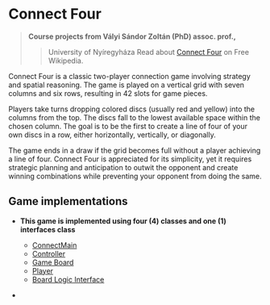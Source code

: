 #  Connect Four
> **Course projects from Vályi Sándor Zoltán (PhD) assoc. prof.,**
>> University of Nyíregyháza
>  Read about [Connect Four](https://en.wikipedia.org/wiki/Connect_Four) on Free Wikipedia.

Connect Four is a classic two-player connection game involving strategy and spatial reasoning. The game is played on a vertical grid with seven columns and six rows, resulting in 42 slots for game pieces.

Players take turns dropping colored discs (usually red and yellow) into the columns from the top. The discs fall to the lowest available space within the chosen column. The goal is to be the first to create a line of four of your own discs in a row, either horizontally, vertically, or diagonally.

The game ends in a draw if the grid becomes full without a player achieving a line of four. Connect Four is appreciated for its simplicity, yet it requires strategic planning and anticipation to outwit the opponent and create winning combinations while preventing your opponent from doing the same.

## Game implementations
* **This game is implemented using four (4) classes and one (1) interfaces class**

  - [ConnectMain](https://github.com/Cokode/Connect-Four/blob/codeCleanUP/src/main/java/connect/GameBoard.java)
  - [Controller](https://github.com/Cokode/Connect-Four/blob/codeCleanUP/src/main/java/connect/Controller.java)
  - [Game Board](https://github.com/Cokode/Connect-Four/blob/codeCleanUP/src/main/java/connect/GameBoard.java)
  - [Player](https://github.com/Cokode/Connect-Four/blob/codeCleanUP/src/main/java/connect/Player.java)
  - [Board Logic Interface](https://github.com/Cokode/Connect-Four/blob/codeCleanUP/src/main/java/connect/model/BoardLogicInterface.java)
- 
